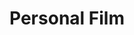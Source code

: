 ---
ee_id_thing: '135'
site: '1'
type: '2'
inv_num: 2008-004
add_credit:
url: 2008-004-personal-film
title: Personal Film
year: '2008'
display_year: '2008'
medium: 16mm film
dims: 6:15 minutes
pitch: "​A “fake” structural film, composed of stock digital video footage of dethroned
  film."
ps:
live_url:
youtube:
https://github.com/coryarcangel/alu:
imgs: personal-film-2008-004-still-5-database-ih.jpg
subheading:
download:
commission:
related: "[168] [2007-002-structural-film] 2007-002 Structural Film"
layout: things-i-made
---